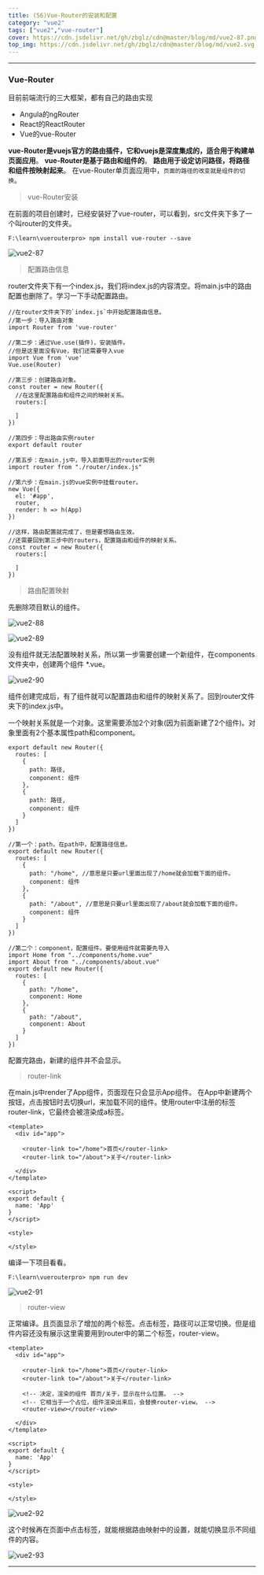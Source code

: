```yaml
---
title: (56)Vue-Router的安装和配置
category: "vue2"
tags: ["vue2","vue-router"]
cover: https://cdn.jsdelivr.net/gh/zbglz/cdn@master/blog/md/vue2-87.png
top_img: https://cdn.jsdelivr.net/gh/zbglz/cdn@master/blog/md/vue2.svg
---
```


***

### Vue-Router

目前前端流行的三大框架，都有自己的路由实现

* Angula的ngRouter
* React的ReactRouter
* Vue的vue-Router

**vue-Router是vuejs官方的路由插件，它和vuejs是深度集成的，适合用于构建单页面应用**。
**vue-Router是基于路由和组件的**。
**路由用于设定访问路径，将路径和组件按映射起来**。
在vue-Router单页面应用中，`页面的路径的改变就是组件的切换`。

> vue-Router安装

在前面的项目创建时，已经安装好了vue-router，可以看到，src文件夹下多了一个叫router的文件夹。

    F:\learn\vuerouterpro> npm install vue-router --save

![vue2-87](https://cdn.jsdelivr.net/gh/zbglz/cdn@master/blog/md/vue2-87.png)

> 配置路由信息

router文件夹下有一个index.js，我们将index.js的内容清空。将main.js中的路由配置也删除了。学习一下手动配置路由。

    //在router文件夹下的`index.js`中开始配置路由信息。
    //第一步：导入路由对象
    import Router from 'vue-router'
    
    //第二步：通过Vue.use(插件)，安装插件。
    //但是这里面没有Vue，我们还需要导入vue
    import Vue from 'vue'
    Vue.use(Router)
    
    //第三步：创建路由对象。
    const router = new Router({
      //在这里配置路由和组件之间的映射关系。
      routers:[
        
      ]
    })
    
    //第四步：导出路由实例router
    export default router
    
    //第五步：在main.js中，导入前面导出的router实例
    import router from "./router/index.js"
    
    //第六步：在main.js的vue实例中挂载router。
    new Vue({
      el: '#app',
      router,
      render: h => h(App)
    })
    
    //这样，路由配置就完成了，但是要想路由生效。
    //还需要回到第三步中的routers，配置路由和组件的映射关系。
    const router = new Router({
      routers:[
        
      ]
    })


> 路由配置映射

先删除项目默认的组件。

![vue2-88](https://cdn.jsdelivr.net/gh/zbglz/cdn@master/blog/md/vue2-88.png)

![vue2-89](https://cdn.jsdelivr.net/gh/zbglz/cdn@master/blog/md/vue2-89.png)


没有组件就无法配置映射关系，所以第一步需要创建一个新组件，在components文件夹中，创建两个组件 *.vue。

![vue2-90](https://cdn.jsdelivr.net/gh/zbglz/cdn@master/blog/md/vue2-90.png)

组件创建完成后，有了组件就可以配置路由和组件的映射关系了。回到router文件夹下的index.js中。

一个映射关系就是一个对象。这里需要添加2个对象(因为前面新建了2个组件)。对象里面有2个基本属性path和component。

    export default new Router({
      routes: [
        {
          path: 路径,
          component: 组件
        },
        {
          path: 路径,
          component: 组件
        }
      ]
    })
    
    //第一个：path，在path中，配置路径信息。
    export default new Router({
      routes: [
        {
          path: "/home", //意思是只要url里面出现了/home就会加载下面的组件。
          component: 组件
        },
        {
          path: "/about", //意思是只要url里面出现了/about就会加载下面的组件。
          component: 组件
        }
      ]
    })
    
    //第二个：component，配置组件。要使用组件就需要先导入
    import Home from "../components/home.vue"
    import About from "../components/about.vue"
    export default new Router({
      routes: [
        {
          path: "/home", 
          component: Home
        },
        {
          path: "/about", 
          component: About
        }
      ]
    })

配置完路由，新建的组件并不会显示。

> router-link

在main.js中render了App组件，页面现在只会显示App组件。 在App中新建两个按钮，点击按钮时去切换url，来加载不同的组件。使用router中注册的标签router-link，它最终会被渲染成a标签。


    <template>
      <div id="app">
    
        <router-link to="/home">首页</router-link>
        <router-link to="/about">关于</router-link>
    
      </div>
    </template>
    
    <script>
    export default {
      name: 'App'
    }
    </script>
    
    <style>
    
    </style>

编译一下项目看看。

    F:\learn\vuerouterpro> npm run dev

![vue2-91](https://cdn.jsdelivr.net/gh/zbglz/cdn@master/blog/md/vue2-91.png)

> router-view

正常编译。且页面显示了增加的两个标签。点击标签，路径可以正常切换。但是组件内容还没有展示这里需要用到router中的第二个标签，router-view。


    <template>
      <div id="app">
    
        <router-link to="/home">首页</router-link>
        <router-link to="/about">关于</router-link>
        
        <!-- 决定，渲染的组件 首页/关于，显示在什么位置。 -->
        <!-- 它相当于一个占位，组件渲染出来后，会替换router-view。 -->
        <router-view></router-view>
    
      </div>
    </template>
    
    <script>
    export default {
      name: 'App'
    }
    </script>
    
    <style>
    
    </style>


![vue2-92](https://cdn.jsdelivr.net/gh/zbglz/cdn@master/blog/md/vue2-92.png)

这个时候再在页面中点击标签，就能根据路由映射中的设置，就能切换显示不同组件的内容。

![vue2-93](https://cdn.jsdelivr.net/gh/zbglz/cdn@master/blog/md/vue2-93.png)

***